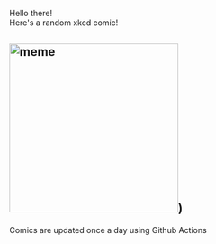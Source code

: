 Hello there! <br>Here's a random xkcd comic!<br>
## <img src="https://imgs.xkcd.com/comics/dying_gift.png" alt="meme" width="300"/>)<br>
Comics are updated once a day using Github Actions